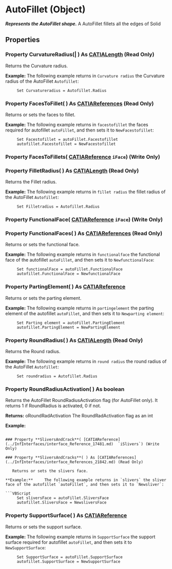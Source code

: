 # AutoFillet (Object)

**_Represents the AutoFillet shape._**
A AutoFillet fillets all the edges of Solid

## Properties

### Property **CurvatureRadius**(| ) As [CATIALength](../KnowledgeInterfaces/interface_Length_8108.md) (Read Only)

   Returns the Curvature radius.

**Example:**     The following example returns in `Curvature radius` the Curvature radius of the AutoFillet `Autofillet`:

```VBScript
     Set Curvatureradius = Autofillet.Radius

```

### Property **FacesToFillet**( ) As [CATIAReferences](../InfInterfaces/interface_References_21842.md) (Read Only)

   Returns or sets the faces to fillet.

**Example:**     The following example returns in `facestofillet` the faces required for autofillet `autoFillet`, and then sets it to `NewFacestofillet`:

```VBScript
     Set Facestofillet = autoFillet.Facestofillet
     autofillet.Facestofillet = NewFacestofillet

```

### Property **FacesToFillets**( [CATIAReference](../InfInterfaces/interface_Reference_17481.md)  `iFace`) (Write Only)

### Property **FilletRadius**( ) As [CATIALength](../KnowledgeInterfaces/interface_Length_8108.md) (Read Only)

   Returns the Fillet radius.

**Example:**     The following example returns in `fillet radius` the fillet radius of the AutoFillet `Autofillet`:

```VBScript
     Set Filletradius = Autofillet.Radius

```

### Property **FunctionalFace**( [CATIAReference](../InfInterfaces/interface_Reference_17481.md)  `iFace`) (Write Only)

### Property **FunctionalFaces**( ) As [CATIAReferences](../InfInterfaces/interface_References_21842.md) (Read Only)

   Returns or sets the functional face.

**Example:**     The following example returns in `functionalface` the functional face of the autofillet `autoFillet`, and then sets it to `NewfunctionalFace`:

```VBScript
     Set functionalFace = autoFillet.FunctionalFace
     autofillet.FunctionalFace = NewfunctionalFace

```

### Property **PartingElement**( ) As [CATIAReference](../InfInterfaces/interface_Reference_17481.md)

   Returns or sets the parting element.

**Example:**     The following example returns in `partingelement` the parting element of the autofillet `autoFillet`, and then sets it to `Newparting element`:

```VBScript
     Set Parting element = autoFillet.PartingElement
     autofillet.PartingElement = NewPartingElement

```

### Property **RoundRadius**( ) As [CATIALength](../KnowledgeInterfaces/interface_Length_8108.md) (Read Only)

   Returns the Round radius.

**Example:**     The following example returns in `round radius` the round radius of the AutoFillet `Autofillet`:

```VBScript
     Set roundradius = Autofillet.Radius

```

### Property **RoundRadiusActivation**( ) As boolean

   Returns the AutoFillet RoundRadiusActivation flag (for AutoFillet only).
It returns 1 if RoundRadius is activated, 0 if not.

**Returns:**      oRoundRadActivation The RoundRadActivation flag as an int

**Example:**
```

### Property **SliversAndCrack**( [CATIAReference](../InfInterfaces/interface_Reference_17481.md)  `iSlivers`) (Write Only)

### Property **SliversAndCracks**( ) As [CATIAReferences](../InfInterfaces/interface_References_21842.md) (Read Only)

   Returns or sets the slivers face.

**Example:**     The following example returns in `slivers` the sliver face of the autofillet `autoFillet`, and then sets it to `Newsliver`:

```VBScript
     Set sliversFace = autoFillet.SliversFace
     autofillet.SliversFace = NewsliversFace

```

### Property **SupportSurface**( ) As [CATIAReference](../InfInterfaces/interface_Reference_17481.md)

   Returns or sets the support surface.

**Example:**     The following example returns in `SupportSurface` the support surface required for autofillet `autoFillet`, and then sets it to `NewSupportSurface`:

```VBScript
     Set SupportSurface = autoFillet.SupportSurface
     autofillet.SupportSurface = NewSupportSurface

```
